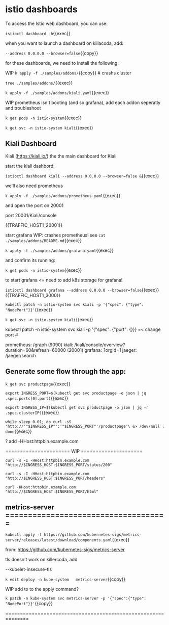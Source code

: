 # istio dashboards

To access the Istio web dashboard, you can use:

`istioctl dashboard -h`{{exec}}

when you want to launch a dashboard on killacoda, add:

`--address 0.0.0.0 --browser=false`{{copy}}


for these dashboards, we need to install the following:

WIP `k apply -f ./samples/addons/`{{copy}}  # crashs cluster

`tree ./samples/addons/`{{exec}}

`k apply -f ./samples/addons/kiali.yaml`{{exec}}


WIP prometheus isn't booting (and so grafana), add each addon seperatly and troubleshoot

`k get pods -n istio-system`{{exec}}

`k get svc -n istio-system kiali`{{exec}}

## Kiali Dashboard

Kiali (https://kiali.io/) the the main dashboard for Kiali

start the kiali dashbord:

`istioctl dashboard kiali --address 0.0.0.0 --browser=false &`{{exec}}

we'll also need prometheus

`k apply -f ./samples/addons/prometheus.yaml`{{exec}}

and open the port on 20001

port 20001/Kiali/console

{{TRAFFIC_HOST1_20001}}



start grafana WIP:  crashes prometheus!
see `cat ./samples/addons/README.md`{{exec}}

`k apply -f ./samples/addons/grafana.yaml`{{exec}}

and confirm its running:

`k get pods -n istio-system`{{exec}}



to start grafana  <=  need to add k8s storage for grafana!

`istioctl dashboard grafana --address 0.0.0.0 --browser=false`{{exec}}  
{{TRAFFIC_HOST1_3000}}

`kubectl patch -n istio-system svc kiali -p '{"spec": {"type": "NodePort"}}'`{{exec}}

 `k get svc -n istio-system kiali`{{exec}}

kubectl patch -n istio-system svc kiali -p '{"spec": {"port": {}}} =< change port #

prometheus:   /graph   (9090)
kiali:        /kiali/console/overview?duration=60&refresh=60000 (20001)
grafana:      ?orgId=1
jaeger:       /jaeger/search


## Generate some flow through the app:


`k get svc productpage`{{exec}}

`export INGRESS_PORT=$(kubectl get svc productpage -o json | jq .spec.ports[0].port)`{{exec}}

`export INGRESS_IP=$(kubectl get svc productpage -o json | jq -r .spec.clusterIP)`{{exec}}


`while sleep 0.01; do curl -sS 'http://'"$INGRESS_IP"':'"$INGRESS_PORT"'/productpage'\ &> /dev/null ; done`{{exec}}

? add -HHost:httpbin.example.com



======================  WIP =====================

`curl -s -I -HHost:httpbin.example.com "http://$INGRESS_HOST:$INGRESS_PORT/status/200"`


`curl -s -I -HHost:httpbin.example.com "http://$INGRESS_HOST:$INGRESS_PORT/headers"`

`curl -HHost:httpbin.example.com "http://$INGRESS_HOST:$INGRESS_PORT/html"`


##  metrics-server  ====================================

`kubectl apply -f https://github.com/kubernetes-sigs/metrics-server/releases/latest/download/components.yaml`{{exec}}

from: https://github.com/kubernetes-sigs/metrics-server

tls doesn't work on killercoda, add 

--kubelet-insecure-tls   

`k edit deploy -n kube-system   metrics-server`{{copy}}

WIP  add to to the apply command?  

`k patch -n kube-system svc metrics-server -p '{"spec":{"type": "NodePort"}}'`{{copy}}


==============================================================



